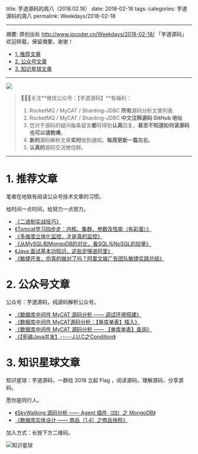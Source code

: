 title: 芋道源码的周八（2018.02.18）
date: 2018-02-18
tags:
categories: 芋道源码的周八
permalink: Weekdays/2018-02-18

-------

摘要: 原创出处 http://www.iocoder.cn/Weekdays/2018-02-18/ 「芋道源码」欢迎转载，保留摘要，谢谢！

- [1. 推荐文章](http://www.iocoder.cn/Weekdays/2018-02-18/)
- [2. 公众号文章](http://www.iocoder.cn/Weekdays/2018-02-18/)
- [3. 知识星球文章](http://www.iocoder.cn/Weekdays/2018-02-18/)

-------

![](http://www.iocoder.cn/images/common/wechat_mp_2017_07_31.jpg)

> 🙂🙂🙂关注**微信公众号：【芋道源码】**有福利：  
> 1. RocketMQ / MyCAT / Sharding-JDBC **所有**源码分析文章列表  
> 2. RocketMQ / MyCAT / Sharding-JDBC **中文注释源码 GitHub 地址**  
> 3. 您对于源码的疑问每条留言**都**将得到**认真**回复。**甚至不知道如何读源码也可以请教噢**。  
> 4. **新的**源码解析文章**实时**收到通知。**每周更新一篇左右**。  
> 5. **认真的**源码交流微信群。

-------

# 1. 推荐文章

笔者在地铁有阅读公众号技术文章的习惯。

给时间一点时间，给努力一点努力。

* [《二进制实战技巧》](https://mp.weixin.qq.com/s?__biz=MzU2NjIzNDk5NQ==&mid=2247483932&idx=1&sn=9f1b66ef997e19b4754746df1e2389f6&chksm=fcaed800cbd9511610e9542cd9fb735438f16903fe63fec637f07984f0ff94f183258afa560c&mpshare=1&scene=1&srcid=0131Ko3vtFvcugOcmW9QdmSd#rd)
* [《Tomcat学习四步走：内核、集群、参数及性能（有彩蛋）》](https://mp.weixin.qq.com/s?__biz=MzI4NTA1MDEwNg==&mid=2650765045&idx=1&sn=344349247fab0e45a0d319e6917a307e&chksm=f3f9c360c48e4a763a6e21c9ec07b1fa839e997661c851f6d72ec6560f3d872fb6065c15f2cb&mpshare=1&scene=1&srcid=0207gS7vjZDvrUnWvxiurGFV#rd)
* [《多维度立体化监控，才是真的监控》](https://mp.weixin.qq.com/s?__biz=MjM5ODYxMDA5OQ==&mid=2651960886&idx=1&sn=948b4c8bc1c351da312eaa1d056c8dd2&chksm=bd2d03ea8a5a8afc3d813295e7d7160e37cd1e3d1e5081d3d09fa3abdca673824c93ae08f8d9&mpshare=1&scene=1&srcid=0207KnAKCje1GQOGmdcOYGLl#rd)
* [《从MySQL和MongoDB的对比，看SQL与NoSQL的较量》](https://mp.weixin.qq.com/s?__biz=MzI4NTA1MDEwNg==&mid=2650764034&idx=1&sn=6bf812d3410a84d70649c51d80eb67fa&chksm=f3f9c697c48e4f81d212f890d9ce6893c438684438f502cfced73ffd699d136be501f0464f9c&mpshare=1&scene=1&srcid=0207A7MmJp7L3n2phm4rKVUW#rd)
* [《Java 面试基本功知识，这些足够进阿里》](https://mp.weixin.qq.com/s?__biz=MzI1NTI3MzEwMg==&mid=2247484152&idx=1&sn=83fc5560fc94420aa889836f89d73d99&chksm=ea393319dd4eba0fc1aa3e3b288799521c34adc63f0d419fa9f8d47ae13df76fa7986d8b514c&mpshare=1&scene=1&srcid=1229ivi3ghpQf7vHtfvD69UA#rd)
* [《敏捷开发，你真的做对了吗？阿里文娱广告团队敏捷实践总结》](https://mp.weixin.qq.com/s?__biz=MzIzOTU0NTQ0MA==&mid=2247486877&idx=1&sn=3a599e746a8c1ea0323ad5a667fe986b&chksm=e9293092de5eb98420fc15d641054f3241263c2fc218cf0e1a2ebb663c207c877d2776a5b98c&mpshare=1&scene=1&srcid=0202ahcY0ijSGaslgkipL2Ex#rd)

# 2. 公众号文章

公众号：芋道源码，纯源码解析公众号。

* [《数据库中间件 MyCAT 源码分析 —— 调试环境搭建》](https://mp.weixin.qq.com/s?__biz=MzUzMTA2NTU2Ng==&mid=2247484089&idx=1&sn=1e5ff56de038f8d61e20be8990efa03a&chksm=fa497d08cd3ef41e0faff78493859f0e84de52e2beaec59760646d6c437708f7eb2fffa75f8a#rd)
* [《数据库中间件 MyCAT源码分析：【单库单表】插入》](https://mp.weixin.qq.com/s?__biz=MzUzMTA2NTU2Ng==&mid=2247484093&idx=1&sn=813e96b4810e9d2268e554080a65e08b&chksm=fa497d0ccd3ef41a4833a24f3708ca9781242e6f8bed5d91cac991bda35bfff07c2a8e20a85b#rd)
* [《数据库中间件 MyCAT 源码分析 —— 【单库单表】查询》](https://mp.weixin.qq.com/s?__biz=MzUzMTA2NTU2Ng==&mid=2247484094&idx=1&sn=31e62bde130ad3b9cd359d61017de8cb&chksm=fa497d0fcd3ef4193deba4db8dccdf7de6f00ef63897be27c4cd18be47698d74bfe4c86c8c64#rd)
* [《【死磕Java并发】-----J.U.C之Condition》](https://mp.weixin.qq.com/s?__biz=MzUzMTA2NTU2Ng==&mid=2247484095&idx=1&sn=729a43cc56da42710c91f8eef39e1a9b&chksm=fa497d0ecd3ef4185d4d9ef36595eb182ba0544f051ed584cac5a2f15c648e9b67db362473b1#rd)

# 3. 知识星球文章 

知识星球：芋道源码，一群给 2018 立起 Flag ，阅读源码，理解源码，分享源码。

愿你是同行人。

* [《SkyWalking 源码分析 —— Agent 插件（四）之 MongoDB》](http://www.iocoder.cn/SkyWalking/agent-plugin-mongodb/?mp)
* [《数据库实体设计 —— 商品（1.4）之商品快照》](http://www.iocoder.cn/Entity/item-module-snapshot/?mp)

加入方式：长按下方二维码。

![知识星球](http://www.iocoder.cn/images/Architecture/2017_12_29/01.png)

